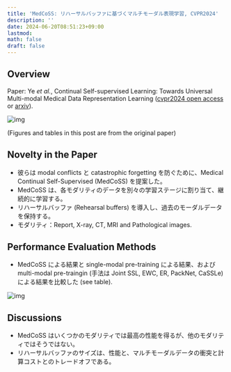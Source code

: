 ```yaml
---
title: 'MedCoSS: リハーサルバッファに基づくマルチモーダル表現学習, CVPR2024'
description: ''
date: 2024-06-20T08:51:23+09:00
lastmod: 
math: false
draft: false
---
```


## Overview

Paper: Ye *et al.*, Continual Self-supervised Learning: Towards Universal Multi-modal Medical
Data Representation Learning
 ([cvpr2024 open access](https://openaccess.thecvf.com/content/CVPR2024/papers/Ye_Continual_Self-supervised_Learning_Towards_Universal_Multi-modal_Medical_Data_Representation_Learning_CVPR_2024_paper.pdf) or [arxiv](https://arxiv.org/abs/2311.17597)).

![img](https://img.tsuji.tech/medcoss-cvpr2024-0.jpg)

(Figures and tables in this post are from the original paper)

## Novelty in the Paper

* 彼らは modal conflicts と catastrophic forgetting を防ぐために、Medical Continual Self-Supervised (MedCoSS) を提案した。
* MedCoSS は、各モダリティのデータを別々の学習ステージに割り当て、継続的に学習する。
* リハーサルバッファ (Rehearsal buffers) を導入し、過去のモーダルデータを保持する。
* モダリティ：Report, X-ray, CT, MRI and Pathological images.

## Performance Evaluation Methods

* MedCoSS による結果と single-modal pre-training による結果、および multi-modal pre-traingin (手法は Joint SSL, EWC, ER, PackNet, CaSSLe) による結果を比較した (see table).

![img](https://img.tsuji.tech/medcoss-cvpr2024-1.jpg)

## Discussions

* MedCoSS はいくつかのモダリティでは最高の性能を得るが、他のモダリティではそうではない。
* リハーサルバッファのサイズは、性能と、マルチモーダルデータの衝突と計算コストとのトレードオフである。
